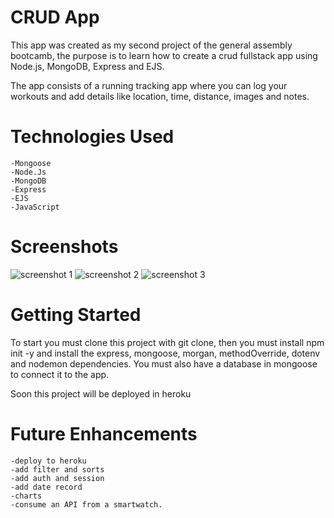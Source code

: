 # CRUD App
This app was created as my second project of the general assembly bootcamb, the purpose is to learn how to create a crud fullstack app using Node.js, MongoDB, Express and EJS.

The app consists of a running tracking app where you can log your workouts and add details like location, time, distance, images and notes.


# Technologies Used
    -Mongoose
    -Node.Js
    -MongoDB
    -Express
    -EJS
    -JavaScript

# Screenshots
![screenshot 1](https://i.imgur.com/d2y0G1u.png)
![screenshot 2](./public/assets/img/img3.png)
![screenshot 3](./public/assets/img/img1.png)


# Getting Started
To start you must clone this project with git clone, then you must install npm init -y and install the express, mongoose, morgan, methodOverride, dotenv and nodemon dependencies.
You must also have a database in mongoose to connect it to the app.

Soon this project will be deployed in heroku

# Future Enhancements
    -deploy to heroku
    -add filter and sorts
    -add auth and session
    -add date record
    -charts
    -consume an API from a smartwatch.